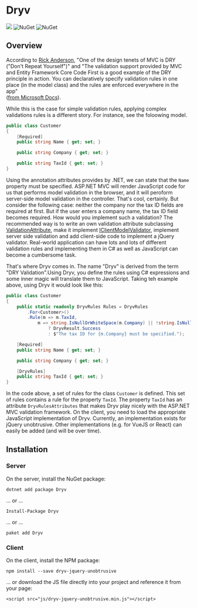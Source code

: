 # Dryv
 
[<img src="https://mhusseini.visualstudio.com/_apis/public/build/definitions/218da33c-9e6e-4d3f-bd06-17943f115076/3/badge"/>](https://mhusseini.visualstudio.com/_apis/public/build/definitions/218da33c-9e6e-4d3f-bd06-17943f115076/3/badge) ![NuGet](https://img.shields.io/nuget/v/Dryv.svg) ![NuGet](https://img.shields.io/nuget/dt/Dryv.svg)

## Overview
According to [Rick Anderson](https://twitter.com/RickAndMSFT), "One of the design tenets of MVC is DRY ("Don't Repeat Yourself")" and 
"The validation support provided by MVC and Entity Framework Core Code First is a good example of the DRY principle in action. 
You can declaratively specify validation rules in one place (in the model class) and the rules are enforced everywhere in the app"  
([from Microsoft Docs](https://docs.microsoft.com/en-us/aspnet/core/tutorials/first-mvc-app-xplat/validation)).

While this is the case for simple validation rules, applying complex validations rules is a different story. For instance, see the foloowing model.

```csharp
public class Customer
{
	[Required]
	public string Name { get; set; }

	public string Company { get; set; }

	public string TaxId { get; set; }
}
```

Using the annotation attributes provides by .NET, we can state that the `Name` property must be specified. ASP.NET MVC will render JavaScript 
code for us that performs model validation in the browser, and it will peroform server-side model validation in the controller. That's cool, certainly.
But consider the following case: neither the company nor the tax ID fields are required at first. But if the user enters a company name, the tax ID 
field becomes required. How would you implement such a validation? The recommended way is to write an own validation attribute subclassing 
[ValidationAttribute](https://docs.microsoft.com/en-us/dotnet/api/system.componentmodel.dataannotations.validationattribute?view=netframework-4.7.1), 
make it implement [IClientModelValidator](https://docs.microsoft.com/en-us/dotnet/api/microsoft.aspnetcore.mvc.modelbinding.validation.iclientmodelvalidator.addvalidation?view=aspnetcore-2.0),
implement server side validation and add client-side code to implement a jQuery validator. Real-world application can have lots and lots of different 
validation rules and implementing them in C# as well as JavaScript can become a cumbersome task.

That's where Dryv comes in. The name "Dryv" is derived from the term "DRY Validation".Using Dryv, you define the rules using C# expressions
and some inner magic will translate them to JavaScript. Taking teh example above, using Dryv it would look like this:

```csharp
public class Customer
{
    public static readonly DryvRules Rules = DryvRules
        .For<Customer>()
        .Rule(m => m.TaxId,
            m => string.IsNullOrWhiteSpace(m.Company) || !string.IsNullOrWhiteSpace(m.TaxId)
                ? DryvResult.Success
                : $"The tax ID for {m.Company} must be specified.");

    [Required]
    public string Name { get; set; }

    public string Company { get; set; }

    [DryvRules]
    public string TaxId { get; set; }
}
```

In the code above, a set of rules for the class `Customer` is defined. This set of rules contains a rule for the property `TaxId`.
The property `TaxId` has an attribute `DryvRulesAttributes` that makes Dryv play nicely with the ASP.NET MVC validation framework.
On the client, you need to load the appropriate JavaScript implementation of Dryv. Currently, an implementation exists for jQuery unobtrusive. Other 
implementations (e.g. for VueJS or React) can easily be added (and will be over time). 


## Installation
### Server
On the server, install the NuGet package:
```
dotnet add package Dryv 
```
... or ...
```
Install-Package Dryv 
```
... or ...
```
paket add Dryv 
```

### Client
On the client, install the NPM package:
```
npm install --save dryv-jquery-unobtrusive 
```
... or download the JS file directly into your project and reference it from your page:
```
<script src="js/dryv-jquery-unobtrusive.min.js"></script>
```